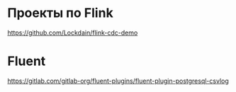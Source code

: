 # Проекты по Flink
https://github.com/Lockdain/flink-cdc-demo


# Fluent
https://gitlab.com/gitlab-org/fluent-plugins/fluent-plugin-postgresql-csvlog
